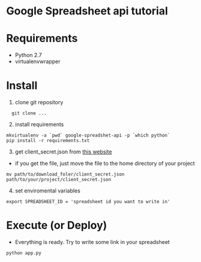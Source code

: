 Google Spreadsheet api tutorial
===================


# Requirements

- Python 2.7
- virtualenvwrapper


# Install

1. clone git repository

```
  git clone ...
```

2. install requirements

```
mkvirtualenv -a `pwd` google-spreadshet-api -p `which python`
pip install -r requirements.txt
```

3. get client_secret.json from [this website]()

- if you get the file, just move the file to the home directory of your project

```
mv path/to/download_foler/client_secret.json path/to/your/project/client_secret.json
```

4. set enviromental variables

```
export SPREADSHEET_ID = 'spreadsheet id you want to write in'
```

# Execute (or Deploy)

- Everything is ready. Try to write some link in your spreadsheet

```
python app.py
```




